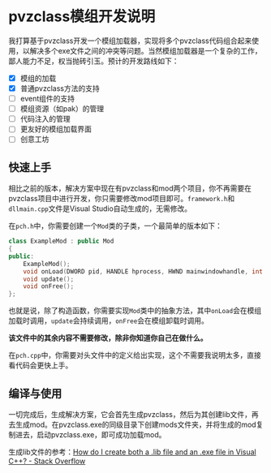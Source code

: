 # pvzclass模组开发说明

我打算基于pvzclass开发一个模组加载器，实现将多个pvzclass代码组合起来使用，以解决多个exe文件之间的冲突等问题。当然模组加载器是一个复杂的工作，鄙人能力不足，权当抛砖引玉。预计的开发路线如下：

- [x] 模组的加载
- [x] 普通pvzclass方法的支持
- [ ] event组件的支持
- [ ] 模组资源（如pak）的管理
- [ ] 代码注入的管理
- [ ] 更友好的模组加载界面
- [ ] 创意工坊

## 快速上手

相比之前的版本，解决方案中现在有pvzclass和mod两个项目，你不再需要在pvzclass项目中进行开发，你只需要修改mod项目即可。`framework.h`和`dllmain.cpp`文件是Visual Studio自动生成的，无需修改。

在`pch.h`中，你需要创建一个`Mod`类的子类，一个最简单的版本如下：

```cpp
class ExampleMod : public Mod
{
public:
    ExampleMod();
    void onLoad(DWORD pid, HANDLE hprocess, HWND mainwindowhandle, int Variable, DWORD mainThreadId, HANDLE hThread);
    void update();
    void onFree();
};
```

也就是说，除了构造函数，你需要实现`Mod`类中的抽象方法，其中`onLoad`会在模组加载时调用，`update`会持续调用，`onFree`会在模组卸载时调用。

**该文件中的其余内容不需要修改，除非你知道你自己在做什么。**

在`pch.cpp`中，你需要对头文件中的定义给出实现，这个不需要我说明太多，直接看代码会更快上手。

## 编译与使用

一切完成后，生成解决方案，它会首先生成pvzclass，然后为其创建lib文件，再去生成mod。在pvzclass.exe的同级目录下创建mods文件夹，并将生成的mod复制进去，启动pvzclass.exe，即可成功加载mod。

生成lib文件的参考：[How do I create both a .lib file and an .exe file in Visual C++? - Stack Overflow](https://stackoverflow.com/questions/2658215/how-do-i-create-both-a-lib-file-and-an-exe-file-in-visual-c)
